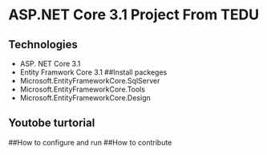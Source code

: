 # ASP.NET Core 3.1 Project From TEDU
## Technologies
- ASP. NET Core 3.1
- Entity Framwork Core 3.1
##Install packeges
- Microsoft.EntityFrameworkCore.SqlServer
- Microsoft.EntityFrameworkCore.Tools
- Microsoft.EntityFrameworkCore.Design
## Youtobe turtorial
##How to configure and run
##How to contribute